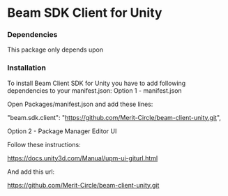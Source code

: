 # Beam SDK Client for Unity

### Dependencies
This package only depends upon 

### Installation
To install Beam Client SDK for Unity you have to add following dependencies to your manifest.json:
Option 1 - manifest.json

Open Packages/manifest.json and add these lines:

"beam.sdk.client": "https://github.com/Merit-Circle/beam-client-unity.git",

Option 2 - Package Manager Editor UI

Follow these instructions:

https://docs.unity3d.com/Manual/upm-ui-giturl.html

And add this url:

https://github.com/Merit-Circle/beam-client-unity.git